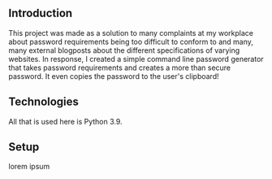 Introduction
---------------------------
This project was made as a solution to many complaints at my workplace about password requirements being too
difficult to conform to and many, many external blogposts about the different specifications of varying websites.
In response, I created a simple command line password generator that takes password requirements and creates a more
than secure password. It even copies the password to the user's clipboard!

Technologies
---------------------------
All that is used here is Python 3.9.

Setup
---------------------------
lorem ipsum